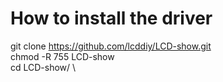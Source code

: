# How to install the driver
git clone https://github.com/lcddiy/LCD-show.git \
chmod -R 755 LCD-show \
cd LCD-show/ \
